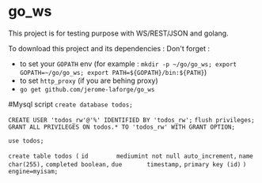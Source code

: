 go_ws
=====

This project is for testing purpose with WS/REST/JSON and golang.

To download this project and its dependencies :
Don't forget :
- to set your `GOPATH` env (for example : `mkdir -p ~/go/go_ws; export GOPATH=~/go/go_ws; export PATH=${GOPATH}/bin:${PATH}`)
- to set `http_proxy` (if you are behing proxy)
- `go get github.com/jerome-laforge/go_ws`


#Mysql script
`create database todos;`

`CREATE USER 'todos_rw'@'%' IDENTIFIED BY 'todos_rw';`
`flush privileges;`
`GRANT ALL PRIVILEGES ON todos.* TO 'todos_rw' WITH GRANT OPTION;`

`use todos;`

`create table todos (`
    `id        mediumint not null auto_increment,`
    `name      char(255),`
    `completed boolean,`
    `due       timestamp,`
    `primary key (id)`
`) engine=myisam;`
